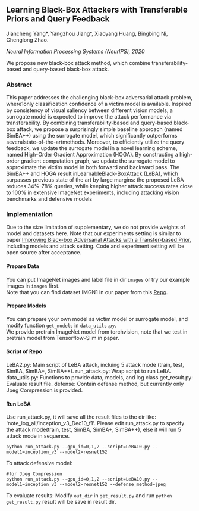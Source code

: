 ## Learning Black-Box Attackers with Transferable Priors and Query Feedback

Jiancheng Yang*, Yangzhou Jiang*, Xiaoyang Huang, Bingbing Ni, Chenglong Zhao.

*Neural Information Processing Systems (NeurIPS), 2020*

We propose new black-box attack method, which combine transferability-based and query-based black-box attack.

### Abstract
This paper addresses the challenging black-box adversarial attack problem, where1only classification confidence of a victim model is available.  Inspired by consistency of visual saliency between different vision models, a surrogate model is expected to improve the attack performance via transferability. By combining transferability-based and query-based black-box attack, we propose a surprisingly simple baseline approach (named SimBA++) using the surrogate model, which significantly outperforms severalstate-of-the-artmethods. Moreover, to efficiently utilize the query feedback, we update the surrogate model in a novel learning scheme, named High-Order Gradient Approximation (HOGA). By constructing a high-order gradient computation graph, we update the surrogate model to approximate the victim model in both forward and backward pass. The SimBA++ and HOGA result inLearnableBlack-BoxAttack (LeBA), which surpasses previous state of the art by large margins: the proposed LeBA reduces 34%-78% queries, while keeping higher attack success rates close to 100% in extensive ImageNet experiments, including attacking vision benchmarks and defensive models

### Implementation
Due to the size limitation of supplementary, we do not provide weights of model and datasets here.  Note that our experiments setting is similar to paper [Improving Black-box Adversarial Attacks with a Transfer-based Prior](https://arxiv.org/pdf/1906.06919.pdf), including models and attack setting. Code and experiment setting will be open source after acceptance.

#### Prepare Data
You can put ImageNet images and label file in dir `images` or try our example images in `images` first.  
Note that you can find dataset IMGN1 in our paper from this [Repo](https://github.com/prior-guided-rgf/Prior-Guided-RGF). 

#### Prepare Models
You can prepare your own model as victim model or surrogate model, and  modify function `get_models` in `data_utils.py`.  
We provide pretrain ImageNet model from torchvision, note that we test in pretrain model from Tensorflow-Slim in paper.

#### Script of Repo
LeBA2.py: Main script of LeBA attack, incluing 5 attack mode (train, test, SimBA, SimBA+, SimBA++).
run_attack.py:  Wrap script to run LeBA.
data_utils.py: Functions to provide data, models, and log class
get_result.py: Evaluate result file.
defense: Contain defense method, but currently only Jpeg Compression is provided.

#### Run LeBA

Use run_attack.py, it will save all the result files to the dir like: 'note_log_all/inception_v3_Dec10_f1'. Please edit run_attack.py to specify the attack mode(train, test, SimBA, SimBA+, SimBA++), else it will run 5 attack mode in sequence.
```
python run_attack.py --gpu_id=0,1,2 --script=LeBA10.py --model1=inception_v3 --model2=resnet152
```

To attack defensive model:
```
#for Jpeg Compression
python run_attack.py --gpu_id=0,1,2 --script=LeBA10.py --model1=inception_v3 --model2=resnet152 --defense_method=jpeg
```

To evaluate results:
Modify `out_dir` in  `get_result.py`
and run `python get_result.py`
result will be save in result dir.





